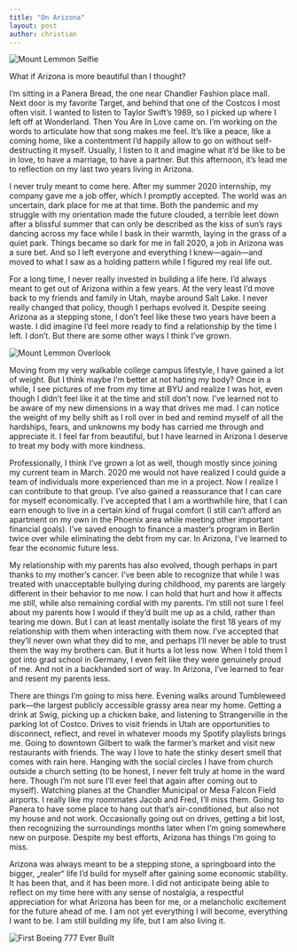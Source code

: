 ```yaml
---
title: "On Arizona"
layout: post
author: christian
---
```


![Mount Lemmon Selfie](/assets/IMG_3935.jpg)

What if Arizona is more beautiful than I thought?

I’m sitting in a Panera Bread, the one near Chandler Fashion place mall. Next door is my favorite Target, and behind that one of the Costcos I most often visit. I wanted to listen to Taylor Swift’s 1989, so I picked up where I left off at Wonderland. Then You Are In Love came on. I’m working on the words to articulate how that song makes me feel. It’s like a peace, like a coming home, like a contentment I’d happily allow to go on without self-destructing it myself. Usually, I listen to it and imagine what it’d be like to be in love, to have a marriage, to have a partner. But this afternoon, it’s lead me to reflection on my last two years living in Arizona.

I never truly meant to come here. After my summer 2020 internship, my company gave me a job offer, which I promptly accepted. The world was an uncertain, dark place for me at that time. Both the pandemic and my struggle with my orientation made the future clouded, a terrible leet down after a blissful summer that can only be described as the kiss of sun’s rays dancing across my face while I bask in their warmth, laying in the grass of a quiet park. Things became so dark for me in fall 2020, a job in Arizona was a sure bet. And so I left everyone and everything I knew—again—and moved to what I saw as a holding pattern while I figured my real life out.

For a long time, I never really invested in building a life here. I’d always meant to get out of Arizona within a few years. At the very least I’d move back to my friends and family in Utah, maybe around Salt Lake. I never really changed that policy, though I perhaps evolved it. Despite seeing Arizona as a stepping stone, I don’t feel like these two years have been a waste. I did imagine I’d feel more ready to find a relationship by the time I left. I don’t. But there are some other ways I think I’ve grown.

![Mount Lemmon Overlook](/assets/IMG_3938.jpg)

Moving from my very walkable college campus lifestyle, I have gained a lot of weight. But I think maybe I’m better at not hating my body? Once in a while, I see pictures of me from my time at BYU and realize I was hot, even though I didn’t feel like it at the time and still don’t now. I’ve learned not to be aware of my new dimensions in a way that drives me mad. I can notice the weight of my belly shift as I roll over in bed and remind myself of all the hardships, fears, and unknowns my body has carried me through and appreciate it. I feel far from beautiful, but I have learned in Arizona I deserve to treat my body with more kindness.

Professionally, I think I’ve grown a lot as well, though mostly since joining my current team in March. 2020 me would not have realized I could guide a team of individuals more experienced than me in a project. Now I realize I can contribute to that group. I’ve also gained a reassurance that I can care for myself economically. I’ve accepted that I am a worthwhile hire, that I can earn enough to live in a certain kind of frugal comfort (I still can’t afford an apartment on my own in the Phoenix area while meeting other important financial goals). I’ve saved enough to finance a master’s program in Berlin twice over while eliminating the debt from my car. In Arizona, I’ve learned to fear the economic future less.

My relationship with my parents has also evolved, though perhaps in part thanks to my mother’s cancer. I’ve been able to recognize that while I was treated with unacceptable bullying during childhood, my parents are largely different in their behavior to me now. I can hold that hurt and how it affects me still, while also remaining cordial with my parents. I’m still not sure I feel about my parents how I would if they’d built me up as a child, rather than tearing me down. But I can at least mentally isolate the first 18 years of my relationship with them when interacting with them now. I’ve accepted that they’ll never own what they did to me, and perhaps I’ll never be able to trust them the way my brothers can. But it hurts a lot less now. When I told them I got into grad school in Germany, I even felt like they were genuinely proud of me. And not in a backhanded sort of way. In Arizona, I’ve learned to fear and resent my parents less.

There are things I’m going to miss here. Evening walks around Tumbleweed park—the largest publicly accessible grassy area near my home. Getting a drink at Swig, picking up a chicken bake, and listening to Strangerville in the parking lot of Costco. Drives to visit friends in Utah are opportunities to disconnect, reflect, and revel in whatever moods my Spotify playlists brings me. Going to downtown Gilbert to walk the farmer’s market and visit new restaurants with friends. The way I love to hate the stinky desert smell that comes with rain here. Hanging with the social circles I have from church outside a church setting (to be honest, I never felt truly at home in the ward here. Though I’m not sure I’ll ever feel that again after coming out to myself). Watching planes at the Chandler Municipal or Mesa Falcon Field airports. I really like my roommates Jacob and Fred, I’ll miss them. Going to Panera to have some place to hang out that’s air-conditioned, but also not my house and not work. Occasionally going out on drives, getting a bit lost, then recognizing the surroundings months later when I’m going somewhere new on purpose. Despite my best efforts, Arizona has things I’m going to miss.

Arizona was always meant to be a stepping stone, a springboard into the bigger, „realer“ life I’d build for myself after gaining some economic stability. It has been that, and it has been more. I did not anticipate being able to reflect on my time here with any sense of nostalgia, a respectful appreciation for what Arizona has been for me, or a melancholic excitement for the future ahead of me. I am not yet everything I will become, everything I want to be. I am still building my life, but I am also living it. 

![First Boeing 777 Ever Built](/assets/IMG_3844.jpg)